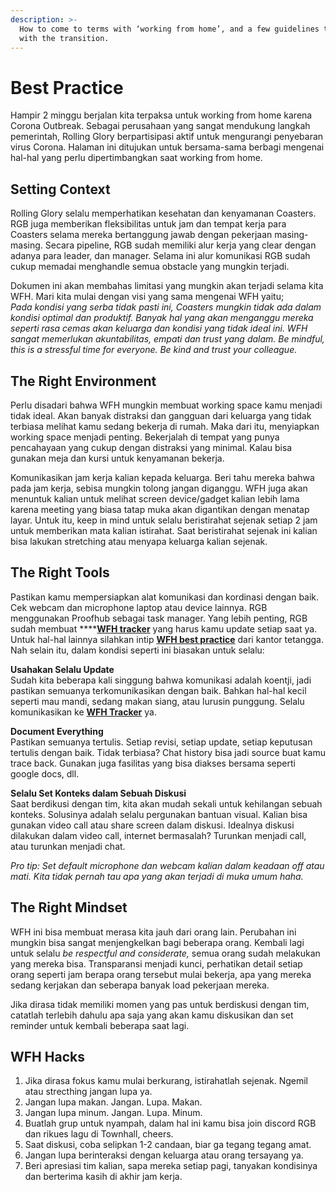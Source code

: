 ```yaml
---
description: >-
  How to come to terms with ‘working from home’, and a few guidelines to help
  with the transition.
---
```


# Best Practice

Hampir 2 minggu berjalan kita terpaksa untuk working from home karena Corona Outbreak. Sebagai perusahaan yang sangat mendukung langkah pemerintah, Rolling Glory berpartisipasi aktif untuk mengurangi penyebaran virus Corona. Halaman ini ditujukan untuk bersama-sama berbagi mengenai hal-hal yang perlu dipertimbangkan saat working from home.

## Setting Context

Rolling Glory selalu memperhatikan kesehatan dan kenyamanan Coasters. RGB juga memberikan fleksibilitas untuk jam dan tempat kerja para Coasters selama mereka bertanggung jawab dengan pekerjaan masing-masing. Secara pipeline, RGB sudah memiliki alur kerja yang clear dengan adanya para leader,  dan manager. Selama ini alur komunikasi RGB sudah cukup memadai menghandle semua obstacle yang mungkin terjadi.   
  
Dokumen ini akan membahas limitasi yang mungkin akan terjadi selama kita WFH. Mari kita mulai dengan visi yang sama mengenai WFH yaitu;   
_Pada kondisi yang serba tidak pasti ini, Coasters mungkin tidak ada dalam kondisi optimal dan produktif. Banyak hal yang akan menganggu mereka seperti rasa cemas akan keluarga dan kondisi yang tidak ideal ini. WFH sangat memerlukan akuntabilitas, empati dan trust yang dalam. Be mindful, this is a stressful time for everyone. Be kind and trust your colleague._

## The Right Environment

Perlu disadari bahwa WFH mungkin membuat working space kamu menjadi tidak ideal. Akan banyak distraksi dan gangguan dari keluarga yang tidak terbiasa melihat kamu sedang bekerja di rumah. Maka dari itu, menyiapkan working space menjadi penting. Bekerjalah di tempat yang punya pencahayaan yang cukup dengan distraksi yang minimal. Kalau bisa gunakan meja dan kursi untuk kenyamanan bekerja.   
  
Komunikasikan jam kerja kalian kepada keluarga. Beri tahu mereka bahwa pada jam kerja, sebisa mungkin tolong jangan diganggu. WFH juga akan menuntuk kalian untuk melihat screen device/gadget kalian lebih lama karena meeting yang biasa tatap muka akan digantikan dengan menatap layar. Untuk itu, keep in mind untuk selalu beristirahat sejenak setiap 2 jam untuk memberikan mata kalian istirahat. Saat beristirahat sejenak ini kalian bisa lakukan stretching atau menyapa keluarga kalian sejenak.

## The Right Tools

Pastikan kamu mempersiapkan alat komunikasi dan kordinasi dengan baik. Cek webcam dan microphone laptop atau device lainnya. RGB menggunakan Proofhub sebagai task manager. Yang lebih penting, RGB sudah membuat ****[**WFH tracker**](https://docs.google.com/spreadsheets/d/1XyLhBMTfNgZSVWXGVxKEnrI5OwOTKInjL7qiaaKH4JU/edit#gid=0) yang harus kamu update setiap saat ya. Untuk hal-hal lainnya silahkan intip [**WFH best practice**](https://docs.google.com/document/d/1TPAKV-AowBpODVul5cL73mKN5caN6RQf0wvV_6O5Ees/edit) dari kantor tetangga. Nah selain itu, dalam kondisi seperti ini biasakan untuk selalu:  
  
**Usahakan Selalu Update**  
Sudah kita beberapa kali singgung bahwa komunikasi adalah koentji, jadi pastikan semuanya terkomunikasikan dengan baik. Bahkan hal-hal kecil seperti mau mandi, sedang makan siang, atau lurusin punggung. Selalu komunikasikan ke [**WFH Tracker**](https://docs.google.com/spreadsheets/d/1XyLhBMTfNgZSVWXGVxKEnrI5OwOTKInjL7qiaaKH4JU/edit#gid=0) ya.

**Document Everything**  
Pastikan semuanya tertulis. Setiap revisi, setiap update, setiap keputusan tertulis dengan baik. Tidak terbiasa? Chat history bisa jadi source buat kamu trace back. Gunakan juga fasilitas yang bisa diakses bersama seperti google docs, dll.

**Selalu Set Konteks dalam Sebuah Diskusi**  
Saat berdikusi dengan tim, kita akan mudah sekali untuk kehilangan sebuah konteks. Solusinya adalah selalu pergunakan bantuan visual. Kalian bisa gunakan video call atau share screen dalam diskusi. Idealnya diskusi dilakukan dalam video call, internet bermasalah? Turunkan menjadi call, atau turunkan menjadi chat.  
  
_Pro tip: Set default microphone dan webcam kalian dalam keadaan off atau mati. Kita tidak pernah tau apa yang akan terjadi di muka umum haha._

## The Right Mindset

WFH ini bisa membuat merasa kita jauh dari orang lain. Perubahan ini mungkin bisa sangat menjengkelkan bagi beberapa orang. Kembali lagi untuk selalu _be respectful and considerate,_ semua orang sudah melakukan yang mereka bisa. Transparansi menjadi kunci, perhatikan detail setiap orang seperti jam berapa orang tersebut mulai bekerja, apa yang mereka sedang kerjakan dan seberapa banyak load pekerjaan mereka.   
  
Jika dirasa tidak memiliki momen yang pas untuk berdiskusi dengan tim, catatlah terlebih dahulu apa saja yang akan kamu diskusikan dan set reminder untuk kembali beberapa saat lagi.

## WFH Hacks

1. Jika dirasa fokus kamu mulai berkurang, istirahatlah sejenak. Ngemil atau strecthing jangan lupa ya.
2. Jangan lupa makan. Jangan. Lupa. Makan.
3. Jangan lupa minum. Jangan. Lupa. Minum.
4. Buatlah grup untuk nyampah, dalam hal ini kamu bisa join discord RGB dan rikues lagu di Townhall, cheers.
5. Saat diskusi, coba selipkan 1-2 candaan, biar ga tegang tegang amat.
6. Jangan lupa berinteraksi dengan keluarga atau orang tersayang ya.
7. Beri apresiasi tim kalian, sapa mereka setiap pagi, tanyakan kondisinya dan berterima kasih di akhir jam kerja.

